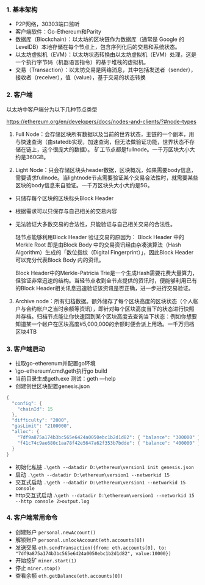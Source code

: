 ### 1. 基本架构

- P2P网络，30303端口监听
- 客户端软件：Go-Ethereum和Parity
- 数据库（Blockchain）：以太坊的区块链作为数据库（通常是 Google 的 LevelDB）本地存储在每个节点上，包含序列化后的交易和系统状态。
- 以太坊虚拟机（EVM）：以太坊状态转换由以太坊虚拟机（EVM）处理，这是一个执行字节码（机器语言指令）的基于堆栈的虚拟机。
- 交易（Transaction）：以太坊交易是网络消息，其中包括发送者（sender），接收者（receiver），值（value），基于交易的状态转换

### 2. 客户端
以太坊中客户端分为以下几种节点类型

https://ethereum.org/en/developers/docs/nodes-and-clients/?#node-types

1. Full Node：会存储区块所有数据以及当前的世界状态，主链的一个副本，用与快速查询（由statedb实现，加速查询，但无法做验证功能，世界状态不存储在链上，这个很庞大的数据）。
矿工节点都是fullnode。一千万区块大小大约是360GB。

2. Light  Node：只会存储区块头header数据，区块概况，如果需要body信息，需要请求fullnode。当lightnode节点需要验证某个交易合法性时，就需要某些区块的body信息来自验证。一千万区块头大小大约是5G。

- 只储存每个区块的区块标头Block Header
- 根据需求可以只保存与自己相关的交易内容
- 无法验证大多数交易的合法性，只能验证与自己相关交易的合法性。

    轻节点能够利用Block Header 验证交易的原因为： Block Header 中的Merkle Root 即是由Block Body 中的交易资讯经由杂凑演算法（Hash Algorithm）生成的「数位指纹（Digital Fingerprint）」，因此Block Header 可以充分代表Block Body 内的资讯。

    Block Header中的Merkle-Patricia Trie是一个生成Hash需要花费大量算力，但验证非常迅速的结构。当轻节点收到全节点提供的资讯时，便能够利用已有的Block Header相关讯息迅速验证该资讯是否正确，进一步进行交易验证。

3. Archive node：所有归档数据。额外储存了每个区块高度的区块状态（个人帐户与合约帐户之当时余额等资讯），即针对每个区块高度当下的状态进行快照并存档。归档节点能让你快速回到某个区块高度去查询当下状态：例如你想要知道某一个帐户在区块高度#5,000,000的余额时便会派上用场。一千万归档区块4TB

### 3. 客户端启动

- 拉取go-etherenum并配置go环境
- \go-ethereum\cmd\geth执行go build
- 当前目录生成geth.exe   测试：geth —help
- 创建创世区块配置genesis.json
```go
{
  "config": {
    "chainId": 15
  },
  "difficulty": "2000",
  "gasLimit": "2100000",
  "alloc": {
    "7df9a875a174b3bc565e6424a0050ebc1b2d1d82": { "balance": "300000" },
    "f41c74c9ae680c1aa78f42e5647a62f353b7bdde": { "balance": "400000" }
  }
}
```

- 初始化私链 `.\geth --datadir D:\ethereum\version1 init genesis.json`
- 启动 `.\geth --datadir D:\ethereum\version1 --networkid 15`
- 交互式启动 `.\geth --datadir D:\ethereum\version1 --networkid 15 console`
- http交互式启动 .`\geth --datadir D:\ethereum\version1 --networkid 15 --http console 2>output.log`

### 4. 客户端常用命令

- 创建账户 `personal.newAccount()`
- 解锁账户 `personal.unlockAccount(eth.accounts[0])`
- 发送交易 `eth.sendTransaction({from: eth.accounts[0], to: "7df9a875a174b3bc565e6424a0050ebc1b2d1d82", value:10000})`
- 开始挖矿 `miner.start(1)`
- 停止 `miner.stop()`
- 查看余额 `eth.getBalance(eth.accounts[0])`

